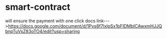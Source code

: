 # smart-contract
will ensure the payment with one click
docs link--->https://docs.google.com/document/d/1Pvs8f7lxlpSx1bFIDMbICAwxmHJJQbnpTuVsZ83oTO4/edit?usp=sharing 
